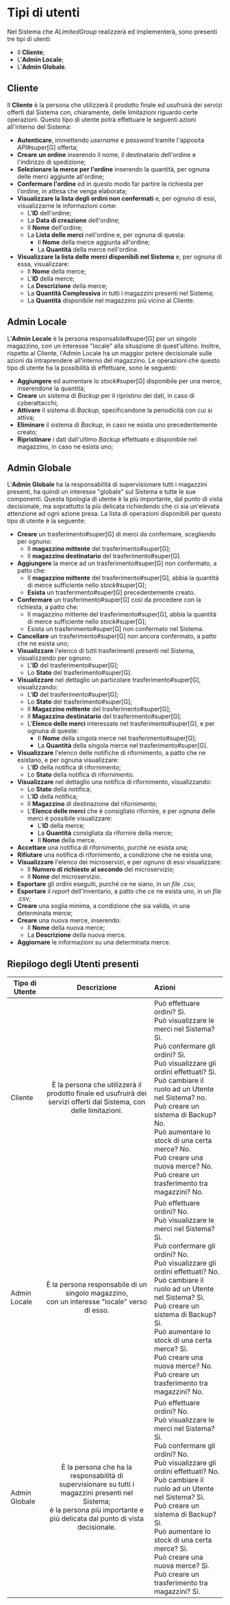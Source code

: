 # Tipi di utenti <tipiutenti>

Nel Sistema che _ALimitedGroup_ realizzerà ed implementerà, sono presenti tre tipi di utenti:
- Il <strong>Cliente</strong>;
- L'__Admin Locale__;
- L'__Admin Globale__.

## Cliente
Il __Cliente__ è la persona che utilizzerà il prodotto finale ed usufruirà dei servizi offerti dal Sistema con, chiaramente, delle limitazioni riguardo certe operazioni. Questo tipo di utente potrà effettuare le seguenti azioni all'interno del Sistema:
* __Autenticare__, immettendo _username_ e _password_ tramite l'apposita _API_#super[G] offerta;
* __Creare un ordine__ inserendo il nome, il destinatario dell'ordine e l'indirizzo di spedizione;
* __Selezionare la merce per l'ordine__ inserendo la quantità, per ognuna delle merci aggiunte all'ordine;
* __Confermare l'ordine__ ed in questo modo far partire la richiesta per l'ordine, in attesa che venga elaborata;
* __Visualizzare la lista degli ordini non confermati__ e, per ognuno di essi, visualizzarne le informazioni come:
    - L'__ID__ dell'ordine;
    - La __Data di creazione__ dell'ordine;
    - Il __Nome__ dell'ordine;
    - La __Lista delle merci__ nell'ordine e, per ognuna di questa:
        + Il __Nome__ della merce aggiunta all'ordine;
        + La __Quantità__ della merce nell'ordine.
* __Visualizzare la lista delle merci disponibili nel Sistema__ e, per ognuna di essa, visualizzare:
    - Il __Nome__ della merce;
    - L'__ID__ della merce;
    - La __Descrizione__ della merce;
    - La __Quantità Complessiva__ in tutti i magazzini presenti nel Sistema;
    - La __Quantità__ disponibile nel magazzino più vicino al Cliente.

## Admin Locale
L'__Admin Locale__ è la persona responsabile#super[G] per un singolo magazzino, con un interesse "locale" alla situazione di quest'ultimo. Inoltre, rispetto al Cliente, l'Admin Locale ha un maggior potere decisionale sulle azioni da intraprendere all'interno del magazzino. Le operazioni che questo tipo di utente ha la possibilità di effettuare, sono le seguenti:
* __Aggiungere__ ed aumentare lo _stock_#super[G] disponibile per una merce, inserendone la quantità;
* __Creare__ un sistema di _Backup_ per il ripristino dei dati, in caso di cyberattacchi;
* __Attivare__ il sistema di _Backup_, specificandone la periodicità con cui si attiva;
* __Eliminare__ il sistema di _Backup_, in caso ne esista uno precedentemente creato;
* __Ripristinare__ i dati dall'ultimo _Backup_ effettuato e disponibile nel magazzino, in caso ne esista uno;

## Admin Globale
L'__Admin Globale__ ha la responsabilità di supervisionare tutti i magazzini presenti, ha quindi un interesse "globale" sul Sistema e tutte le sue componenti. Questa tipologia di utente è la più importante, dal punto di vista decisionale, ma soprattutto la più delicata richiedendo che ci sia un'elevata attenzione ad ogni azione presa. La lista di operazioni disponibili per questo tipo di utente è la seguente:
* __Creare__ un trasferimento#super[G] di merci da confermare, scegliendo per ognuno:
    - Il __magazzino mittente__ del trasferimento#super[G];
    - Il __magazzino destinatario__ del trasferimento#super[G].
* __Aggiungere__ la merce ad un trasferimento#super[G] non confermato, a patto che:
    - Il __magazzino mittente__ del trasferimento#super[G], abbia la quantità di merce sufficiente nello _stock_#super[G];
    - __Esista__ un trasferimento#super[G] precedentemente creato.
* __Confermare__ un trasferimento#super[G] così da procedere con la richiesta, a patto che:
    - Il magazzino mittente del trasferimento#super[G], abbia la quantità di merce sufficiente nello _stock_#super[G];
    - Esista un trasferimento#super[G] non confermato nel Sistema.
* __Cancellare__ un trasferimento#super[G] non ancora confermato, a patto che ne esista uno;
* __Visualizzare__ l'elenco di tutti trasferimenti presenti nel Sistema, visualizzando per ognuno:
    - L'__ID__ del trasferimento#super[G];
    - Lo __Stato__ del trasferimento#super[G].
* __Visualizzare__ nel dettaglio un particolare trasferimento#super[G], visualizzando:
    - L'__ID__ del trasferimento#super[G];
    - Lo __Stato__ del trasferimento#super[G];
    - Il __Magazzino mittente__ del trasferimento#super[G];
    - Il __Magazzino destinatario__ del trasferimento#super[G];
    - L'__Elenco delle merci__ interessate nel trasferimento#super[G], e per ognuna di queste:
        + Il __Nome__ della singola merce nel trasferimento#super[G];
        + La __Quantità__ della singola merce nel trasferimento#super[G].
* __Visualizzare__ l'elenco delle notifiche di rifornimento, a patto che ne esistano, e per ognuna visualizzare:
    - L'__ID__ della notifica di rifornimento;
    - Lo __Stato__ della notifica di rifornimento.
* __Visualizzare__ nel dettaglio una notifica di rifornimento, visualizzando:
    - Lo __Stato__ della notifica;
    - L'__ID__ della notifica;
    - Il __Magazzino__ di destinazione del rifornimento;
    - L'__Elenco delle merci__ che è consigliato rifornire, e per ognuna delle merci è possibile visualizzare:
        + L'__ID__ della merce;
        + La __Quantità__ consigliata da rifornire della merce;
        + Il __Nome__ della merce.
* __Accettare__ una notifica di rifornimento, purchè ne esista una;
* __Rifiutare__ una notifica di rifornimento, a condizione che ne esista una;
* __Visualizzare__ l'elenco dei microservizi, e per ognuno di essi visualizzare:
    - Il __Numero di richieste al secondo__ del microservizio;
    - Il __Nome__ del microservizio.
* __Esportare__ gli ordini eseguiti, purché ce ne siano, in un _file_ .csv;
* __Esportare__ il _report_ dell'inventario, a patto che ce ne esista uno, in un _file_ .csv;
* __Creare__ una soglia minima, a condizione che sia valida, in una determinata merce;
* __Creare__ una nuova merce, inserendo:
    - Il __Nome__ della nuova merce;
    - La __Descrizione__ della nuova merce.
* __Aggiornare__ le informazioni su una determinata merce.

## Riepilogo degli Utenti presenti
<!--raw-typst
#figure(
  table(
    columns: (1fr, 1.75fr, 3fr),
    align: horizon,
    inset: 5pt,
    table.header(
      [#text(fill: white)[*Tipo di Utente*]],
      [#text(fill: white)[*Descrizione*]],
      [#text(fill: white)[*Operazioni*]],
    ),
    [Cliente],
    [È la persona che utilizzerà il prodotto finale ed usufruirà dei servizi offerti dal Sistema, con delle limitazioni.],
    [Può effettuare ordini? Sì.\ Può visualizzare le merci nel Sistema? Sì.\ Può confermare gli ordini? Sì.\ Può visualizzare gli ordini effettuati? Sì.\ Può cambiare il ruolo ad un Utente nel Sistema? No. \ Può creare un sistema di Backup? No.\ Può aumentare lo stock di una certa merce? No. \ Può creare una nuova merce? No.\ Può creare un trasferimento tra magazzini? No.],
    [Admin \ Locale],
    [È la persona responsabile di un singolo magazzino, \ con un interesse "locale" verso di esso.],
    [Può effettuare ordini? No. \ Può visualizzare le merci nel Sistema? Sì. \ Può confermare gli ordini? No. \ Può visualizzare gli ordini effettuati? No. \ Può cambiare il ruolo ad un Utente nel Sistema? Sì. \ Può creare un sistema di Backup? Sì. \ Può aumentare lo stock di una certa merce? Sì. \ Può creare una nuova merce? No. \ Può creare un trasferimento tra magazzini? No.],
    [Admin \ Globale],
    [È la persona che ha la responsabilità di supervisionare su tutti i magazzini presenti nel Sistema; \ è la persona più importante e più delicata dal punto di vista decisionale.],
    [Può effettuare ordini? No. \ Può visualizzare le merci nel Sistema? Sì. \ Può confermare gli ordini? No. \ Può visualizzare gli ordini effettuati? No. \ Può cambiare il ruolo ad un Utente nel Sistema? Sì. \ Può creare un sistema di Backup? Sì. \ Può aumentare lo stock di una certa merce? Sì. \ Può creare una nuova merce? Sì. \ Può creare un trasferimento tra magazzini? Sì.],
  ),
  caption: [Riepilogo degli Utenti presenti nel Sistema]
)
-->
<!--typst-begin-exclude-->
| Tipo di Utente | Descrizione | Azioni |
|---|:---:|:---|
| Cliente | È la persona che utilizzerà il prodotto finale ed usufruirà dei servizi offerti dal Sistema, con delle limitazioni. | Può effettuare ordini? Sì.<br>Può visualizzare le merci nel Sistema? Sì.<br>Può confermare gli ordini? Sì.<br>Può visualizzare gli ordini effettuati? Sì.<br>Può cambiare il ruolo ad un Utente nel Sistema? no. <br>Può creare un sistema di Backup? No.<br>Può aumentare lo stock di una certa merce? No. <br>Può creare una nuova merce? No.<br>Può creare un trasferimento tra magazzini? No. |
| Admin Locale | È la persona responsabile di un singolo magazzino,<br> con un interesse "locale" verso di esso. | Può effettuare ordini? No.<br>Può visualizzare le merci nel Sistema? Sì.<br>Può confermare gli ordini? No.<br>Può visualizzare gli ordini effettuati? No.<br>Può cambiare il ruolo ad un Utente nel Sistema? Sì.<br>Può creare un sistema di Backup? Sì.<br>Può aumentare lo stock di una certa merce? Sì.<br>Può creare una nuova merce? No.<br>Può creare un trasferimento tra magazzini? No. |
| Admin Globale | È la persona che ha la responsabilità di supervisionare su tutti i magazzini presenti nel Sistema; <br> è la persona più importante e più delicata dal punto di vista decisionale. | Può effettuare ordini? No.<br>Può visualizzare le merci nel Sistema? Sì.<br>Può confermare gli ordini? No.<br>Può visualizzare gli ordini effettuati? No.<br>Può cambiare il ruolo ad un Utente nel Sistema? Sì.<br>Può creare un sistema di Backup? Sì.<br>Può aumentare lo stock di una certa merce? Sì.<br>Può creare una nuova merce? Sì.<br>Può creare un trasferimento tra magazzini? Sì. |
<!--typst-end-exclude-->
